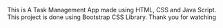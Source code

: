 This is A Task Management App made using HTML, CSS and Java Script. 
This project is done using Bootstrap CSS Library.
Thank you for watching
